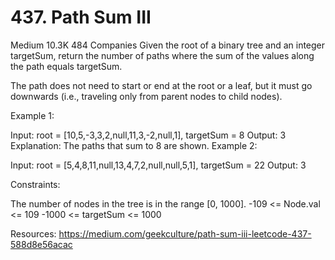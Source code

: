 # 437. Path Sum III
Medium
10.3K
484
Companies
Given the root of a binary tree and an integer targetSum, return the number of paths where the sum of the values along the path equals targetSum.

The path does not need to start or end at the root or a leaf, but it must go downwards (i.e., traveling only from parent nodes to child nodes).



Example 1:


Input: root = [10,5,-3,3,2,null,11,3,-2,null,1], targetSum = 8
Output: 3
Explanation: The paths that sum to 8 are shown.
Example 2:

Input: root = [5,4,8,11,null,13,4,7,2,null,null,5,1], targetSum = 22
Output: 3


Constraints:

The number of nodes in the tree is in the range [0, 1000].
-109 <= Node.val <= 109
-1000 <= targetSum <= 1000


Resources:
https://medium.com/geekculture/path-sum-iii-leetcode-437-588d8e56acac

